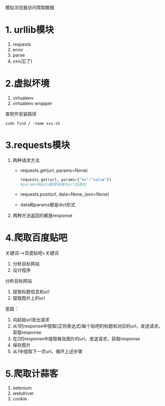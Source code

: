 模拟浏览器访问爬取数据



# 1. urllib模块

1. requests
2. error
3. parse
4. xxx(忘了)



# 2.虚拟坏境

1. virtualenv
2. virtualenv wrapper



查软件安装路径

```shell
sudo find / -name xxx.sh
```



# 3.requests模块

1. 两种请求方法

   + requests.get(url, params=None)

     ```python
     requests.get(url, params={"kw":"value"})
     #params和data都是拼接在url后面的
     ```

   + requests.post(url, data=None, json=None)

   + data和params都是dict形式

2. 两种方法返回的都是response



# 4.爬取百度贴吧

关键词-->百度贴吧+关键词



1. 分析目标网站
2. 设计程序



分析目标网站

1. 提取标题信息和url
2. 提取图片上的url



思路：

1. 向起始url发出请求
2. 从1的response中提取(正则表达式)每个贴吧的标题和对应的url，发送请求，获取response
3. 在2的response中提取每张图片的url，发送请求，获取response
4. 保存图片
5. 从1中提取下一页url，循环上述步骤







# 5.爬取计蒜客

1. selenium
2. webdriver
3. cookie